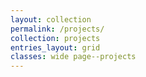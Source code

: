 ```yaml
---
layout: collection
permalink: /projects/
collection: projects
entries_layout: grid
classes: wide page--projects
---
```

